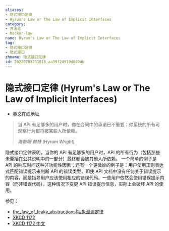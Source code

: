 ```yaml
---
aliases:
- 隐式接口定律
- Hyrum's Law or The Law of Implicit Interfaces
category:
- 方法论
- hacker-law
name: Hyrum's Law or The Law of Implicit Interfaces
tag:
- 隐式接口定律
- 隐式接口
zhname: 隐式接口定律
id: 20220703231816_aa39f24919d640db
---
```


# 隐式接口定律 (Hyrum's Law or The Law of Implicit Interfaces)

- [英文在线地址](http://www.hyrumslaw.com/)

> 当 API 有足够多的用户时，你在合同中的承诺已不重要：你系统的所有可观察行为都将被某些人所依赖。
>
> _海勒姆·赖特 (Hyrum Wright)_

隐式接口定律表明，当你的 API 有足够多的用户时，API 的所有行为（包括那些未囊括在公共说明中的一部分）最终都会被其他人所依赖。 一个简单的例子是 API 的响应时间这种非功能性因素；还有一个更微妙的例子是：用户使用正则表达式匹配错误提示来判断 API 的错误类型，即使 API 文档中没有任何关于错误提示的内容，而是指导用户应该使用相应的错误代码。一些用户依然会使用错误提示内容（而非错误代码），这种情况下变更 API 错误提示信息，实际上会破坏 API 的使用。

参见：

- [the_law_of_leaky_abstractions|抽象泄漏定律](./the_law_of_leaky_abstractions.md)
- [XKCD 1172](https://xkcd.com/1172/) 
- [XKCD 1172 中文](https://xkcd.tw/1172)

